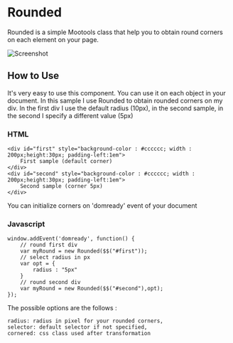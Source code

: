 Rounded
===========

Rounded is a simple Mootools class that help you to obtain round corners on each element on your page.

![Screenshot](http://franziale.netsons.org/Rounded/screen.png)

How to Use
----------

It's very easy to use this component. You can use it on each object in your document.
In this sample I use Rounded to obtain rounded corners on my div. In the first div I use the default radius (10px),
in the second sample, in the second I specify a different value (5px)
### HTML
	<div id="first" style="background-color : #cccccc; width : 200px;height:30px; padding-left:1em"> 
		First sample (default corner)
	</div>
	<div id="second" style="background-color : #cccccc; width : 200px;height:30px; padding-left:1em"> 
		Second sample (corner 5px)
	</div>


You can initialize corners on 'domready' event of your document

### Javascript
	window.addEvent('domready', function() {
		// round first div
		var myRound = new Rounded($$("#first"));
		// select radius in px
		var opt = {
	    	radius : "5px"
	    }
		// round second div
		var myRound = new Rounded($$("#second"),opt);
	});
	
The possible options are the follows :

	radius: radius in pixel for your rounded corners,
    selector: default selector if not specified,
    cornered: css class used after transformation
